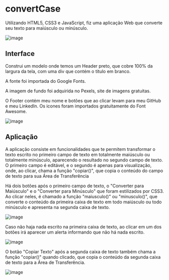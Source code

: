 # convertCase
Utilizando HTML5, CSS3 e JavaScript, fiz uma aplicação Web que converte seu texto para maiúsculo ou minúsculo.

![image](https://github.com/VitorComin/ConvertCase/assets/106283734/414c4416-1324-49b4-bf6d-fb7a7faec4aa)

## Interface

Construi um modelo onde temos um Header preto, que cobre 100% da largura da tela, com uma div que contém o titulo em branco. 

A fonte foi importada do Google Fonts.

A imagem de fundo foi adquirida no Pexels, site de imagens gratuitas.

O Footer contém meu nome e botões que ao clicar levam para meu GitHub e meu LinkedIn. Os icones foram importados gratuitamente do Font Awesome.

![image](https://github.com/VitorComin/ConvertCase/assets/106283734/af5302af-00ab-41fc-9f9d-708c2b60af33)

## Aplicação

A aplicação consiste em funcionalidades que te permitem transformar o texto escrito no primeiro campo de texto em totalmente maiúsculo ou totalmente minúsculo, aparecendo o resultado no segundo campo de texto. O primeiro campo é editável, e o segundo é apenas para visualização, onde, ao clicar, chama a função "copiar()", que copia o conteúdo do campo de texto para sua Área de Transferência

Há dois botões após o primeiro campo de texto, o "Converter para Maiúsculo" e o "Converter para Minúsculo" que foram estilizados por CSS3. Ao clicar neles, é chamado a função "maiusculo()" ou "minusculo()", que converte o conteúdo da primeira caixa de texto em todo maiúsculo ou todo minúsculo e apresenta na segunda caixa de texto.

![image](https://github.com/VitorComin/ConvertCase/assets/106283734/d4c3b069-c16e-40cc-b239-e7e7e5231262)


Caso não haja nada escrito na primeira caixa de texto, ao clicar em um dos botões irá aparecer um alerta informando que não há nada escrito.

![image](https://github.com/VitorComin/ConvertCase/assets/106283734/29599acd-92d4-473b-85fe-31f9239f5159)


O botão "Copiar Texto" após a segunda caixa de texto também chama a função "copiar()" quando clicado, que copia o conteúdo da segunda caixa de texto para a Área de Transferência.

![image](https://github.com/VitorComin/ConvertCase/assets/106283734/f994c868-05ca-487e-9d67-b5cedd9577cb)
